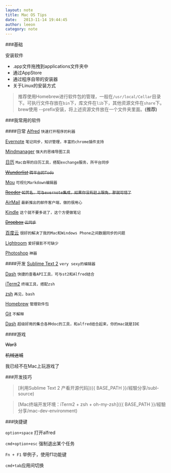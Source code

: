 ```yaml
---
layout: note
title: Mac OS Tips
date:   2013-11-14 19:44:45
author: leeon
category: note
---
```


###基础

安装软件

+ .app文件拖拽到applications文件夹中
+ 通过AppStore
+ 通过程序自带的安装器
+ 关于Linux的安装方式
> 推荐使用Homebrew进行软件包的管理，一般在`/usr/local/Cellar`目录下。可执行文件存放在`bin`下，库文件在`lib`下，其他资源文件在`share`下。
> brew使用 --prefix安装，将上述资源文件放在一个文件夹里面。**(推荐)**



###我常用的软件

####日常
[Alfred](http://www.alfredapp.com/) `快速打开程序的利器`

[Evernote](http://www.evernote.com) `笔记同步，知识管理，丰富的chrome插件支持`

[Mindmanager]() `强大的思维导图工具`

[日历]() `Mac自带的日历工具，搭配exchange服务，所平台同步`

~~[Wunderlist](https://www.wunderlist.com/) `跨平台的Todo`~~

[Mou](http://mouapp.com/) `可视化Markdown编辑器`

~~[Reeder](http://reederapp.com/mac/) `如其名，可与evernote集成，如果你没有赶上限免，那就可惜了`~~

[AirMail](http://airmailapp.info/) `最新推出的邮件客户端，做的很用心`

[Kindle](https://itunes.apple.com/us/app/kindle/id405399194?mt=12) `这个就不要多说了，这个方便做笔记`

~~[Dropbox]() `云同步`~~

[百度云](http://yun.baidu.com) `很好的解决了我的Mac和Windows Phone之间数据同步的问题`

[Lightroom](http://www.adobe.com/support/downloads/product.jsp?platform=Macintosh&product=113) `爱好摄影不可缺少`

[Photoshop](http://www.adobe.com/support/downloads/product.jsp?product=39&platform=Macintosh) `神器`




####开发
[Sublime Text 2](http://www.sublimetext.com/) `very sexy的编辑器`

[Dash](https://itunes.apple.com/cn/app/dash-docs-snippets/id458034879?mt=12) `快捷的查看API工具，可与st2和Alfred结合`

[iTerm2](http://www.iterm2.com/) `终端工具，搭配zsh`

[zsh](https://github.com/robbyrussell/oh-my-zsh/) `再见，bash`

[Homebrew](http://mxcl.github.io/homebrew/) `管理软件包`

[Git](http://git-scm.com/‎) `不解释`

[Dash](https://itunes.apple.com/cn/app/dash-docs-snippets/id458034879?mt=12) `超级好用的集合各种doc的工具，和alfred结合起来，你的mac就是IDE`


####游戏

~~War3~~ 

~~机械迷城~~

我已经不在Mac上玩游戏了





###开发技巧

> [利用Sublime Text 2 产看开源代码]({{ BASE_PATH }}/經驗分享/subl-source)

> [Mac终端开发环境：iTerm2 + zsh + oh-my-zsh]({{ BASE_PATH }}/經驗分享/mac-dev-environment)



###快捷键

`option+space` 打开alfred

`cmd+option+esc` 强制退出某个任务 

`Fn + F1` 举例子，使用f1功能键

`cmd+tab`应用间切换